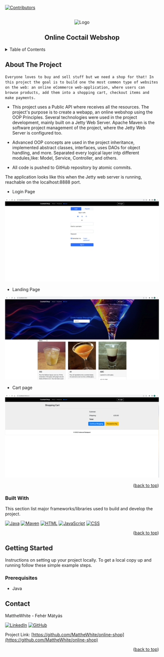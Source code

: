 <a name="readme-top"></a>


[![Contributors][contributors-shield]][contributors-url]




<!-- PROJECT LOGO -->
<br />
<div align="center">
    <img src="https://t3.ftcdn.net/jpg/00/50/07/72/360_F_50077203_AzFcB0jeupusdu9XynnfDTTrU6TVKDvL.jpg" alt="Logo" width="600" height="150">
  <h2 align="center" style="font-weight: bold">Online Coctail Webshop</h2>
</div>


<!-- TABLE OF CONTENTS -->
<details>
  <summary>Table of Contents</summary>
  <ol>
    <li>
      <a href="#about-the-project">About The Project</a>
      <ul>
        <li><a href="#built-with">Built With</a></li>
      </ul>
    </li>
    <li>
      <a href="#getting-started">Getting Started</a>
      <ul>
        <li><a href="#prerequisites">Prerequisites</a></li>
        <li><a href="#installation">Installation</a></li>
      </ul>
    </li>
    <li><a href="#usage">Usage</a></li>
    <li><a href="#contact">Contact</a></li>
  </ol>
</details>



<!-- ABOUT THE PROJECT -->
## About The Project

`Everyone loves to buy and sell stuff but we need a shop for that! In this project the goal is to build one the most common type of websites on the web: an online eCommerce web-application, where users can browse products, add them into a shopping cart, checkout items and make payments.` 


* This project uses a Public API where receives all the resources. The project's purpose is to create a webapp, an online webshop using the OOP Principles. Several technologies were used in the project development, mainly built on a Jetty Web Server. Apache Maven is the software project management of the project, where the Jetty Web Server is configured too.

* Advanced OOP concepts are used in the project inheritance, implemented abstract classes, interfaces, uses DAOs for object handling, and more. Separated every logical layer intp different modules,like: Model, Service, Controller, and others.

* All code is pushed to GitHub repository by atomic commits.



The application looks like this when the Jetty web server is running, reachable on the localhost:8888 port.

  - Login Page

 ![Login](online-shop-login.png)

  - Landing Page

![LandingPage](online-shop-main.png)

  - Cart page

![Cart](online-shop-cart.png)


<p align="right">(<a href="#readme-top">back to top</a>)</p>



### Built With

This section list major frameworks/libraries used to build and develop the project.


[![Java][java.com]][java-url]
[![Maven][maven.com]][maven-url]
[![HTML][html.com]][html-url]
[![JavaScript][javascript.com]][javascript-url]
[![CSS][css.com]][css-url]



<p align="right">(<a href="#readme-top">back to top</a>)</p>



<!-- GETTING STARTED -->
## Getting Started

Instructions on setting up your project locally.
To get a local copy up and running follow these simple example steps.

### Prerequisites

* Java



<!-- CONTACT -->
## Contact

MattheWhite - Fehér Mátyás

[![LinkedIn][linkedin-shield]][linkedin-url]
[![GitHub][github-shield]][github-url]

Project Link: [https://github.com/MattheWhite/online-shop](https://github.com/MattheWhite/online-shop)


<p align="right">(<a href="#readme-top">back to top</a>)</p>



<!-- MARKDOWN LINKS & IMAGES -->
<!-- https://www.markdownguide.org/basic-syntax/#reference-style-links -->
[contributors-shield]: https://img.shields.io/github/contributors/MattheWhite/online-shop.svg?style=for-the-badge
[contributors-url]: https://github.com/MattheWhite/online-shop/graphs/contributors
[linkedin-shield]: https://img.shields.io/badge/-LinkedIn-black.svg?style=for-the-badge&logo=linkedin&colorB=349
[linkedin-url]: https://www.linkedin.com/in/matyas-feher/
[github-shield]: https://img.shields.io/badge/-GitHub-black.svg?style=for-the-badge&logo=github&colorB=947
[github-url]: https://github.com/MattheWhite
[java.com]: https://img.shields.io/badge/Java-black.svg?style=for-the-badge&logo=java&colorB=yellow
[java-url]: https://dev.java/
[maven.com]: https://img.shields.io/badge/Apache%20Maven-C71A36?style=for-the-badge&logo=Apache%20Maven&logoColor=white
[maven-url]: https://maven.apache.org/index.html
[javascript.com]: https://img.shields.io/badge/javascript-%23323330.svg?style=for-the-badge&logo=javascript&logoColor=%23F7DF1E
[javascript-url]: https://javascript.com/
[css.com]: https://img.shields.io/badge/css3-%231572B6.svg?style=for-the-badge&logo=css3&logoColor=white
[css-url]: https://en.wikipedia.org/wiki/CSS
[html.com]: https://img.shields.io/badge/html5-%23E34F26.svg?style=for-the-badge&logo=html5&logoColor=white
[html-url]: https://en.wikipedia.org/wiki/HTML5
